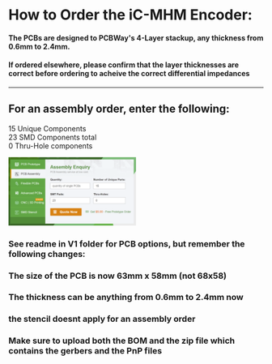 # How to Order the iC-MHM Encoder:

#### The PCBs are designed to PCBWay's 4-Layer stackup, any thickness from 0.6mm to 2.4mm. 
#### If ordered elsewhere, please confirm that the layer thicknesses are correct before ordering to acheive the correct differential impedances
<hr>

## For an assembly order, enter the following:
15 Unique Components <br>
23 SMD Components total <br>
0 Thru-Hole components <br>
<p>
  <img width="50%" src="visuals/assembly-page1.png">
</p>

### See readme in V1 folder for PCB options, but remember the following changes:
### The size of the PCB is now 63mm x 58mm (not 68x58)
### The thickness can be anything from 0.6mm to 2.4mm now
### the stencil doesnt apply for an assembly order

### Make sure to upload both the BOM and the zip file which contains the gerbers and the PnP files

